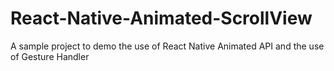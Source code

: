 # React-Native-Animated-ScrollView
A sample project to demo the use of React Native Animated API and the use of Gesture Handler
